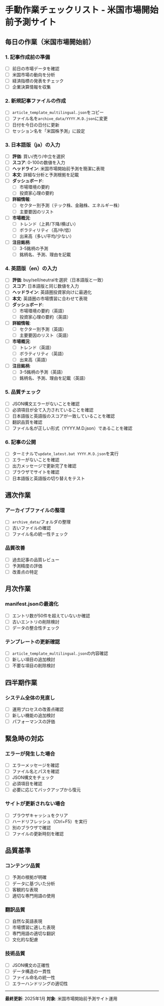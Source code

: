 # 手動作業チェックリスト - 米国市場開始前予測サイト

## 毎日の作業（米国市場開始前）

### 1. 記事作成前の準備
- [ ] 前日の市場データを確認
- [ ] 米国市場の動向を分析
- [ ] 経済指標の発表をチェック
- [ ] 企業決算情報を収集

### 2. 新規記事ファイルの作成
- [ ] `article_template_multilingual.json`をコピー
- [ ] ファイル名を`archive_data/YYYY.M.D.json`に変更
- [ ] 日付を今日の日付に更新
- [ ] セッション名を「米国株予測」に設定

### 3. 日本語版（ja）の入力
- [ ] **評価**: 買い/売り/中立を選択
- [ ] **スコア**: 0-100の数値を入力
- [ ] **ヘッドライン**: 米国市場開始前予測を簡潔に表現
- [ ] **本文**: 詳細な分析と予測根拠を記載
- [ ] **ダッシュボード**:
  - [ ] 市場環境の要約
  - [ ] 投資家心理の要約
- [ ] **詳細情報**:
  - [ ] セクター別予測（テック株、金融株、エネルギー株）
  - [ ] 主要要因のリスト
- [ ] **市場概況**:
  - [ ] トレンド（上昇/下降/横ばい）
  - [ ] ボラティリティ（高/中/低）
  - [ ] 出来高（多い/平均/少ない）
- [ ] **注目銘柄**:
  - [ ] 3-5銘柄の予測
  - [ ] 銘柄名、予測、理由を記載

### 4. 英語版（en）の入力
- [ ] **評価**: buy/sell/neutralを選択（日本語版と一致）
- [ ] **スコア**: 日本語版と同じ数値を入力
- [ ] **ヘッドライン**: 英語圏投資家向けに最適化
- [ ] **本文**: 英語圏の市場慣習に合わせて表現
- [ ] **ダッシュボード**:
  - [ ] 市場環境の要約（英語）
  - [ ] 投資家心理の要約（英語）
- [ ] **詳細情報**:
  - [ ] セクター別予測（英語）
  - [ ] 主要要因のリスト（英語）
- [ ] **市場概況**:
  - [ ] トレンド（英語）
  - [ ] ボラティリティ（英語）
  - [ ] 出来高（英語）
- [ ] **注目銘柄**:
  - [ ] 3-5銘柄の予測（英語）
  - [ ] 銘柄名、予測、理由を記載（英語）

### 5. 品質チェック
- [ ] JSON構文エラーがないことを確認
- [ ] 必須項目が全て入力されていることを確認
- [ ] 日本語版と英語版のスコアが一致していることを確認
- [ ] 翻訳品質を確認
- [ ] ファイル名が正しい形式（YYYY.M.D.json）であることを確認

### 6. 記事の公開
- [ ] ターミナルで`update_latest.bat YYYY.M.D.json`を実行
- [ ] エラーがないことを確認
- [ ] 出力メッセージで更新完了を確認
- [ ] ブラウザでサイトを確認
- [ ] 日本語版と英語版の切り替えをテスト

## 週次作業

### アーカイブファイルの整理
- [ ] `archive_data/`フォルダの整理
- [ ] 古いファイルの確認
- [ ] ファイル名の統一性チェック

### 品質改善
- [ ] 過去記事の品質レビュー
- [ ] 予測精度の評価
- [ ] 改善点の特定

## 月次作業

### manifest.jsonの最適化
- [ ] エントリ数が50件を超えていないか確認
- [ ] 古いエントリの削除検討
- [ ] データの整合性チェック

### テンプレートの更新確認
- [ ] `article_template_multilingual.json`の内容確認
- [ ] 新しい項目の追加検討
- [ ] 不要な項目の削除検討

## 四半期作業

### システム全体の見直し
- [ ] 運用プロセスの改善点確認
- [ ] 新しい機能の追加検討
- [ ] パフォーマンスの評価

## 緊急時の対応

### エラーが発生した場合
- [ ] エラーメッセージを確認
- [ ] ファイル名とパスを確認
- [ ] JSON構文をチェック
- [ ] 必須項目を確認
- [ ] 必要に応じてバックアップから復元

### サイトが更新されない場合
- [ ] ブラウザキャッシュをクリア
- [ ] ハードリフレッシュ（Ctrl+F5）を実行
- [ ] 別のブラウザで確認
- [ ] ファイルの更新時刻を確認

## 品質基準

### コンテンツ品質
- [ ] 予測の根拠が明確
- [ ] データに基づいた分析
- [ ] 客観的な表現
- [ ] 適切な専門用語の使用

### 翻訳品質
- [ ] 自然な英語表現
- [ ] 市場慣習に適した表現
- [ ] 専門用語の適切な翻訳
- [ ] 文化的な配慮

### 技術品質
- [ ] JSON構文の正確性
- [ ] データ構造の一貫性
- [ ] ファイル命名の統一性
- [ ] エラーハンドリングの適切性

---

**最終更新**: 2025年1月
**対象**: 米国市場開始前予測サイト運用 